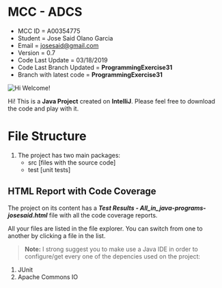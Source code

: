 # MCC  - ADCS
- MCC ID = A00354775
- Student = Jose Said Olano Garcia
- Email = josesaid@gmail.com
- Version = 0.7
- Code Last Update = 03/18/2019
- Code Last Branch Updated = **ProgrammingExercise31** 
- Branch with latest code = **ProgrammingExercise31**

![Hi Welcome!](https://media.licdn.com/dms/image/C5603AQFuzyxDcgtVDA/profile-displayphoto-shrink_200_200/0?e=1555545600&v=beta&t=je_7Hee8iktvST7FB1vTbM2yw_manVPspO2Vv1vlFrQ)


Hi! This is a **Java Project** created on **IntelliJ**. Please feel free to download the code and play with it.

# File Structure

 1. The project has two main packages:
	 - src [files with the source code]
	 - test [unit tests]

## HTML Report with Code Coverage

The project on its content has a ***Test Results - All_in_java-programs-josesaid.html*** file with all the code coverage reports.

All your files are listed in the file explorer. You can switch from one to another by clicking a file in the list.


> **Note:** I strong suggest you to make use a Java IDE in order to configure/get every one of the depencies used on the project:

 1. JUnit
 2. Apache Commons IO

